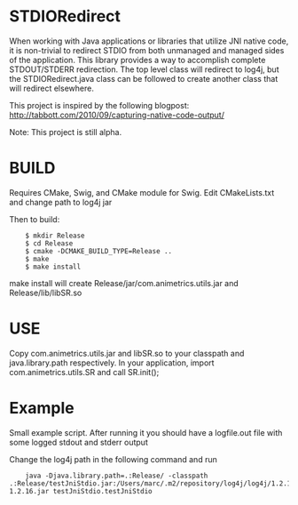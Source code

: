 STDIORedirect
=============

When working with Java applications or libraries that utilize JNI native code,
it is non-trivial to redirect STDIO from both unmanaged and managed sides of
the application.  This library provides a way to accomplish complete
STDOUT/STDERR redirection.  The top level class will redirect to log4j, but the
STDIORedirect.java class can be followed to create another class that will
redirect elsewhere. 

This project is inspired by the following blogpost:
http://tabbott.com/2010/09/capturing-native-code-output/

Note: This project is still alpha. 

BUILD
======

Requires CMake, Swig, and CMake module for Swig. 
Edit CMakeLists.txt and change path to log4j jar

Then to build:

		$ mkdir Release
		$ cd Release
		$ cmake -DCMAKE_BUILD_TYPE=Release ..
		$ make
		$ make install

make install will create Release/jar/com.animetrics.utils.jar and Release/lib/libSR.so

USE
=====

Copy com.animetrics.utils.jar and libSR.so to your classpath and
java.library.path respectively.  In your application, import
com.animetrics.utils.SR and call SR.init();


Example
======

Small example script.  After running it you should have a logfile.out file with
some logged stdout and stderr output

Change the log4j path in the following command and run

		java -Djava.library.path=.:Release/ -classpath .:Release/testJniStdio.jar:/Users/marc/.m2/repository/log4j/log4j/1.2.16/log4j-1.2.16.jar testJniStdio.testJniStdio
